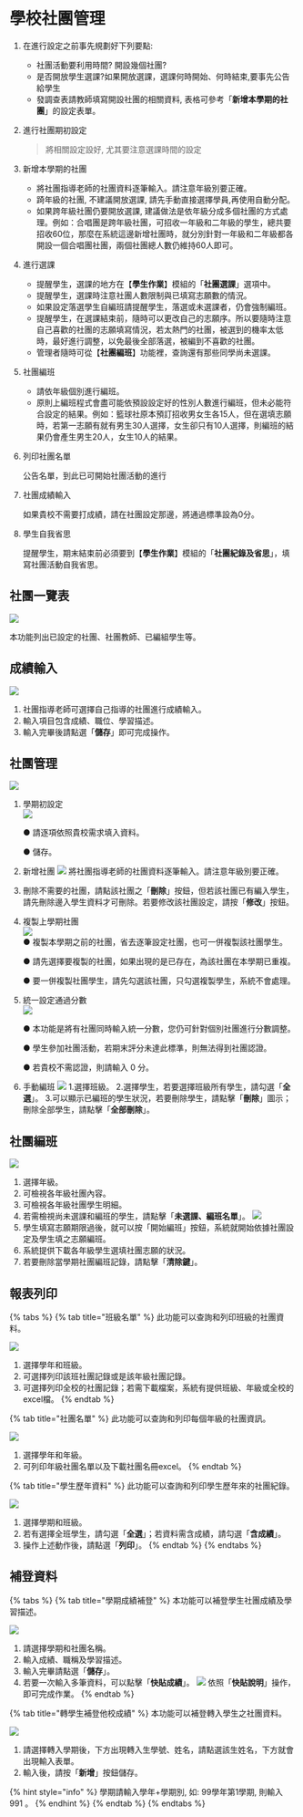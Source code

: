 # 學校社團管理

1. 在進行設定之前事先規劃好下列要點:
   * 社團活動要利用時間? 開設幾個社團?
   * 是否開放學生選課?如果開放選課，選課何時開始、何時結束,要事先公告給學生
   * 發調查表請教師填寫開設社團的相關資料, 表格可參考「**新增本學期的社團**」的設定表單。
2. 進行社團期初設定

   > 將相關設定設好, 尤其要注意選課時間的設定

3. 新增本學期的社團
   * 將社團指導老師的社團資料逐筆輸入。請注意年級別要正確。
   * 踦年級的社團, 不建議開放選課, 請先手動直接選擇學員,再使用自動分配。
   * 如果跨年級社團仍要開放選課, 建議做法是依年級分成多個社團的方式處理。例如：合唱團是跨年級社團，可招收一年級和二年級的學生，總共要招收60位，那麼在系統這邊新增社團時，就分別針對一年級和二年級都各開設一個合唱團社團，兩個社團總人數仍維持60人即可。
4. 進行選課
   * 提醒學生，選課的地方在【**學生作業**】模組的「**社團選課**」選項中。
   * 提醒學生，選課時注意社團人數限制與已填寫志願數的情況。
   * 如果設定落選學生自編班請提醒學生，落選或未選課者，仍會強制編班。
   * 提醒學生，在選課結束前，隨時可以更改自己的志願序。所以要隨時注意自己喜歡的社團的志願填寫情況，若太熱門的社團，被選到的機率太低時，最好進行調整，以免最後全部落選，被編到不喜歡的社團。
   * 管理者隨時可從【**社團編班**】功能裡，查詢還有那些同學尚未選課。
5. 社團編班
   * 請依年級個別進行編班。
   * 原則上編班程式會盡可能依預設設定好的性別人數進行編班，但未必能符合設定的結果。例如：籃球社原本預訂招收男女生各15人，但在選填志願時，若第一志願有就有男生30人選擇，女生卻只有10人選擇，則編班的結果仍會產生男生20人，女生10人的結果。
6. 列印社團名單

   公告名單，到此已可開始社團活動的進行

7. 社團成績輸入

   如果貴校不需要打成績，請在社團設定那邊，將通過標準設為0分。

8. 學生自我省思

   提醒學生，期末結束前必須要到【**學生作業**】模組的「**社團紀錄及省思**」，填寫社團活動自我省思。

## 社團一覽表

![](../.gitbook/assets/club_list.png)

本功能列出已設定的社團、社團教師、已編組學生等。

## 成績輸入

![](../.gitbook/assets/score_input.png)

1. 社團指導老師可選擇自己指導的社團進行成績輸入。
2. 輸入項目包含成績、職位、學習描述。
3. 輸入完畢後請點選「**儲存**」即可完成操作。

## 社團管理

![](../.gitbook/assets/club_management%20%281%29.png)

1. 學期初設定  
    ![](../.gitbook/assets/begining-of-semster_setting.png) 

   ● 請逐項依照貴校需求填入資料。

   ● 儲存。  

2. 新增社團 ![](../.gitbook/assets/increase_club.png)   將社團指導老師的社團資料逐筆輸入。請注意年級別要正確。 
3. 刪除不需要的社團，請點該社團之「**刪除**」按鈕，但若該社團已有編入學生，請先刪除邊入學生資料才可刪除。若要修改該社團設定，請按「**修改**」按鈕。 
4. 複製上學期社團   
   ![](../.gitbook/assets/copy_last-semester_club.png)   
   ● 複製本學期之前的社團，省去逐筆設定社團，也可一併複製該社團學生。

   ● 請先選擇要複製的社團，如果出現的是已存在，為該社團在本學期已重複。

   ● 要一併複製社團學生，請先勾選該社團，只勾選複製學生，系統不會處理。  

5. 統一設定通過分數  
    ![](../.gitbook/assets/unity_setting_pass-score.png) 

   ● 本功能是將有社團同時輸入統一分數，您仍可針對個別社團進行分數調整。

   ● 學生參加社團活動，若期末評分未達此標準，則無法得到社團認證。

   ● 若貴校不需認證，則請輸入 0 分。  

6. 手動編班  ![](../.gitbook/assets/manual_edit_class.png)  1.選擇班級。 2.選擇學生，若要選擇班級所有學生，請勾選「**全選**」。 3.可以顯示已編班的學生狀況，若要刪除學生，請點擊「**刪除**」圖示；刪除全部學生，請點擊「**全部刪除**」。

 

## 社團編班

![](../.gitbook/assets/club_edit_class.png)

1. 選擇年級。
2. 可檢視各年級社團內容。
3. 可檢視各年級社團學生明細。
4. 若需檢視尚未選課和編班的學生，請點擊「**未選課、編班名單**」。 ![](../.gitbook/assets/unselected_club_list.png) 
5. 學生填寫志願期限過後，就可以按「開始編班」按鈕，系統就開始依據社團設定及學生填之志願編班。
6. 系統提供下載各年級學生選填社團志願的狀況。
7. 若要刪除當學期社團編班記錄，請點擊「**清除鍵**」。

## 報表列印

{% tabs %}
{% tab title="班級名單" %}
此功能可以查詢和列印班級的社團資料。

![](../.gitbook/assets/print_class_list.png)

1. 選擇學年和班級。
2. 可選擇列印該班社團記錄或是該年級社團記錄。
3. 可選擇列印全校的社團記錄；若需下載檔案，系統有提供班級、年級或全校的excel檔。
{% endtab %}

{% tab title="社團名單" %}
此功能可以查詢和列印每個年級的社團資訊。

![](../.gitbook/assets/print_club_list.png)

1. 選擇學年和年級。
2. 可列印年級社團名單以及下載社團名冊excel。
{% endtab %}

{% tab title="學生歷年資料" %}
此功能可以查詢和列印學生歷年來的社團紀錄。

![](../.gitbook/assets/print_stud_past-years_data.png)

1. 選擇學期和班級。
2. 若有選擇全班學生，請勾選「**全選**」；若資料需含成績，請勾選「**含成績**」。
3. 操作上述動作後，請點選「**列印**」。
{% endtab %}
{% endtabs %}

## 補登資料

{% tabs %}
{% tab title="學期成績補登" %}
本功能可以補登學生社團成績及學習描述。

![](../.gitbook/assets/semester_score_make-up.png)

1. 請選擇學期和社團名稱。
2. 輸入成績、職稱及學習描述。
3. 輸入完畢請點選「**儲存**」。
4. 若要一次輸入多筆資料，可以點擊「**快貼成績**」。 ![](../.gitbook/assets/semester_score_make-up2.png)  依照「**快貼說明**」操作，即可完成作業。
{% endtab %}

{% tab title="轉學生補登他校成績" %}
本功能可以補登轉入學生之社團資料。

![](../.gitbook/assets/transfer_stud_other-school_score.png)

1. 請選擇轉入學期後，下方出現轉入生學號、姓名，請點選該生姓名，下方就會出現輸入表單。
2. 輸入後，請按「**新增**」按鈕儲存。

{% hint style="info" %}
學期請輸入學年+學期別, 如: 99學年第1學期, 則輸入 991 。
{% endhint %}
{% endtab %}
{% endtabs %}


